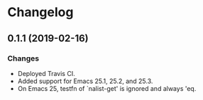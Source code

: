 # Changelog

## 0.1.1 (2019-02-16)

### Changes

* Deployed Travis CI.
* Added support for Emacs 25.1, 25.2, and 25.3.
* On Emacs 25, testfn of `nalist-get' is ignored and always 'eq.

